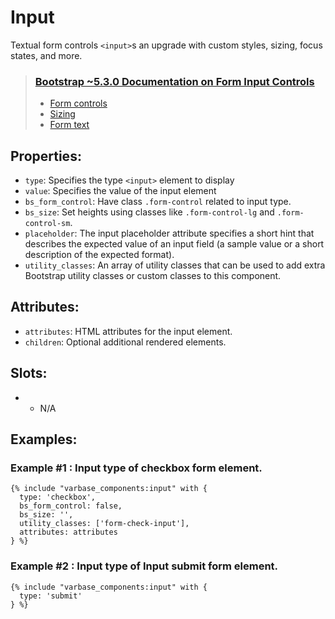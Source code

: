 # Input

Textual form controls `<input>`s an upgrade with custom styles, sizing, focus states, and more.

> ### [Bootstrap ~5.3.0 Documentation on Form Input Controls](https://getbootstrap.com/docs/5.3/forms/form-control)
> * [Form controls](https://getbootstrap.com/docs/5.3/forms/form-control/#example)
> * [Sizing](https://getbootstrap.com/docs/5.3/forms/form-control/#sizing)
> * [Form text](https://getbootstrap.com/docs/5.3/forms/form-control/#form-text)

## Properties:
* `type`: Specifies the type `<input>` element to display
* `value`: Specifies the value of the input element
* `bs_form_control`: Have class `.form-control` related to input type.
* `bs_size`: Set heights using classes like `.form-control-lg` and `.form-control-sm`.
* `placeholder`: The input placeholder attribute specifies a short hint that describes
                 the expected value of an input field (a sample value or a short
                 description of the expected format).
* `utility_classes`: An array of utility classes that can
                    be used to add extra Bootstrap utility classes or custom
                    classes to this component.

## Attributes:
* `attributes`: HTML attributes for the input element.
* `children`: Optional additional rendered elements.

## Slots:
* - N/A


## Examples:

### Example #1 : Input type of checkbox form element.
```
{% include "varbase_components:input" with {
  type: 'checkbox',
  bs_form_control: false,
  bs_size: '',
  utility_classes: ['form-check-input'],
  attributes: attributes
} %}
```

### Example #2 : Input type of Input submit form element.
```
{% include "varbase_components:input" with {
  type: 'submit'
} %}
```
